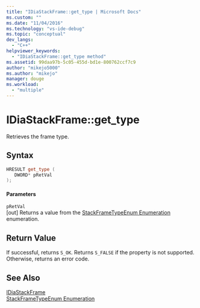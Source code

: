 ```yaml
---
title: "IDiaStackFrame::get_type | Microsoft Docs"
ms.custom: ""
ms.date: "11/04/2016"
ms.technology: "vs-ide-debug"
ms.topic: "conceptual"
dev_langs: 
  - "C++"
helpviewer_keywords: 
  - "IDiaStackFrame::get_type method"
ms.assetid: 99daa97b-5c05-455d-bd1e-800762ccf7c9
author: "mikejo5000"
ms.author: "mikejo"
manager: douge
ms.workload: 
  - "multiple"
---
```

# IDiaStackFrame::get_type
Retrieves the frame type.  
  
## Syntax  
  
```C++  
HRESULT get_type (   
   DWORD* pRetVal  
);  
```  
  
#### Parameters  
 `pRetVal`  
 [out] Returns a value from the [StackFrameTypeEnum Enumeration](../../debugger/debug-interface-access/stackframetypeenum.md) enumeration.  
  
## Return Value  
 If successful, returns `S_OK`. Returns `S_FALSE` if the property is not supported. Otherwise, returns an error code.  
  
## See Also  
 [IDiaStackFrame](../../debugger/debug-interface-access/idiastackframe.md)   
 [StackFrameTypeEnum Enumeration](../../debugger/debug-interface-access/stackframetypeenum.md)